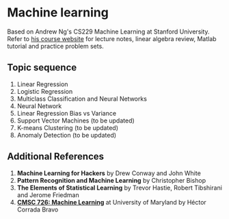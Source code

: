 Machine learning
================
Based on Andrew Ng's CS229 Machine Learning at Stanford University. Refer to [his course website](http://cs229.stanford.edu/) for lecture notes, linear algebra review, Matlab tutorial and practice problem sets.

Topic sequence
-----------------------
1. Linear Regression
2. Logistic Regression
3. Multiclass Classification and Neural Networks
4. Neural Network
5. Linear Regression Bias vs Variance
6. Support Vector Machines (to be updated)
7. K-means Clustering (to be updated)
8. Anomaly Detection (to be updated)

Additional References
---------------------
1. **Machine Learning for Hackers** by Drew Conway and John White
2. **Pattern Recognition and Machine Learning** by Christopher Bishop
3. **The Elements of Statistical Learning** by Trevor Hastie, Robert Tibshirani and Jerome Friedman
4. **[CMSC 726: Machine Learning](http://www.cbcb.umd.edu/~hcorrada/PML/)** at University of Maryland by Héctor Corrada Bravo
